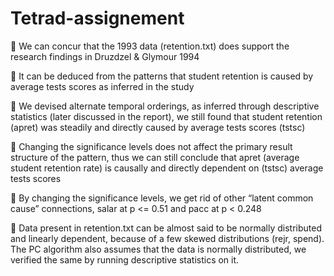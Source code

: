 # Tetrad-assignement

	We can concur that the 1993 data (retention.txt) does support the research findings in Druzdzel & Glymour 1994


	It can be deduced from the patterns that student retention is caused by average tests scores as inferred in the study


	We devised alternate temporal orderings, as inferred through descriptive statistics (later discussed in the report), we still found that student retention (apret) was steadily and directly caused by average tests scores (tstsc)


	Changing the significance levels does not affect the primary result structure of the pattern, thus we can still conclude that apret (average student retention rate) is causally and directly dependent on (tstsc) average tests scores


	By changing the significance levels, we get rid of other “latent common cause” connections, salar at p <= 0.51 and pacc at p < 0.248


	Data present in retention.txt can be almost said to be normally distributed and linearly dependent, because of a few skewed distributions (rejr, spend). The PC algorithm also assumes that the data is normally distributed, we verified the same by running descriptive statistics on it.
